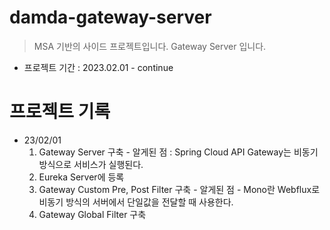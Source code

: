 # damda-gateway-server
> MSA 기반의 사이드 프로젝트입니다.
> Gateway Server 입니다.

- 프로젝트 기간 : 2023.02.01 - continue

# 프로젝트 기록
- 23/02/01
    1. Gateway Server 구축 - 알게된 점 : Spring Cloud API Gateway는 비동기 방식으로 서비스가 실행된다.
    2. Eureka Server에 등록
    3. Gateway Custom Pre, Post Filter 구축 - 알게된 점 - Mono란 Webflux로 비동기 방식의 서버에서 단일값을 전달할 때 사용한다.
    4. Gateway Global Filter 구축

